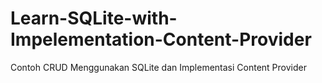 # Learn-SQLite-with-Impelementation-Content-Provider
Contoh CRUD Menggunakan SQLite dan Implementasi Content Provider
